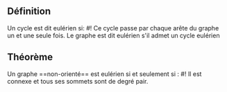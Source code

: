 ## Définition
Un cycle est dit eulérien si: #!
Ce cycle passe par chaque arête du graphe un et une seule fois. Le graphe est dit eulérien s'il admet un cycle eulérien

## Théorème
Un graphe ==non-orienté== est eulérien si et seulement si : #!
Il est connexe et tous ses sommets sont de degré pair.
